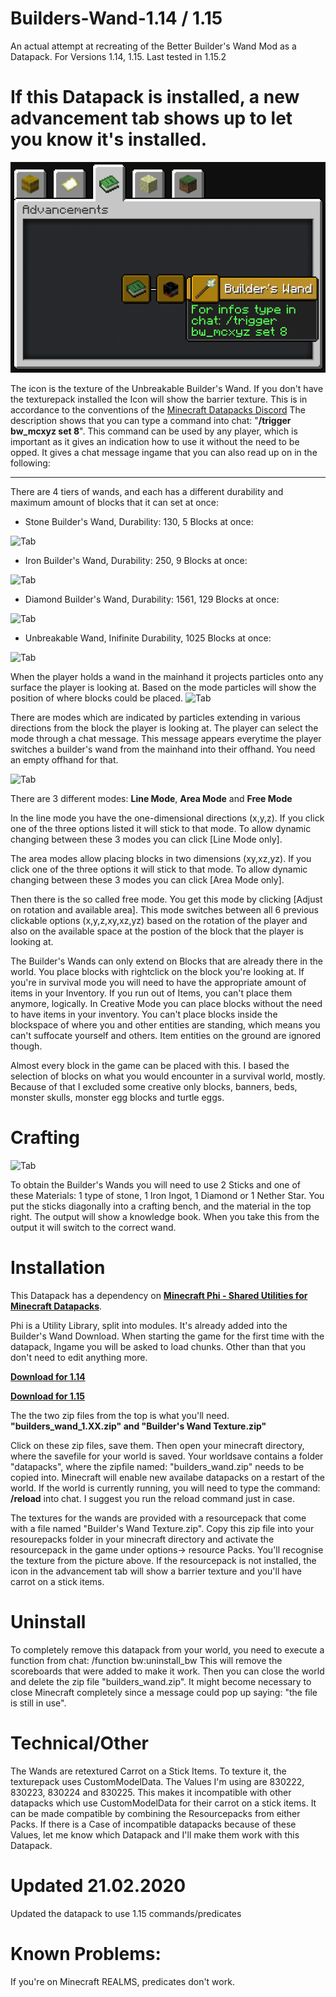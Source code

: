 # Builders-Wand-1.14 / 1.15
An actual attempt at recreating of the Better Builder's Wand Mod as a Datapack. For Versions 1.14, 1.15.
Last tested in 1.15.2



# If this Datapack is installed, a new advancement tab shows up to let you know it's installed. 

![Tab](https://github.com/Elemend/Builders-Wand/blob/master/Pictures/2020-03-28_22.00.49.png)
 
The icon is the texture of the Unbreakable Builder's Wand. If you don't have the texturepack installed the Icon will show the barrier texture. This is in accordance to the conventions of the [Minecraft Datapacks Discord](https://discord.gg/56ySADc)
The description shows that you can type a command into chat: "**/trigger bw_mcxyz set 8**". This command can be used by any player, which is important as it gives an indication how to use it without the need to be opped. It gives a chat message ingame that you can also read up on in the following:
_______________________________________________________________________________________________________________________________

There are 4 tiers of wands, and each has a different durability and maximum amount of blocks that it can set at once:

- Stone Builder's Wand, Durability: 130, 5 Blocks at once:

![Tab](https://github.com/Elemend/Builders-Wand-1.14/blob/master/Pictures/2019-05-23_17.49.15.png)
- Iron Builder's Wand, Durability: 250, 9 Blocks at once:

![Tab](https://github.com/Elemend/Builders-Wand-1.14/blob/master/Pictures/2019-05-23_17.49.00.png)
- Diamond Builder's Wand, Durability: 1561, 129 Blocks at once:

![Tab](https://github.com/Elemend/Builders-Wand-1.14/blob/master/Pictures/2019-05-23_17.48.30.png)
- Unbreakable Wand, Inifinite Durability, 1025 Blocks at once:

![Tab](https://github.com/Elemend/Builders-Wand-1.14/blob/master/Pictures/2019-05-23_17.47.57.png)

When the player holds a wand in the mainhand it projects particles onto any surface the player is looking at. Based on the mode particles will show the position of where blocks could be placed.
![Tab](https://github.com/Elemend/Builders-Wand-1.14/blob/master/Pictures/2019-05-23_17.51.04.png)

There are modes which are indicated by particles extending in various directions from the block the player is looking at.
The player can select the mode through a chat message. This message appears everytime the player switches a builder's wand from the mainhand into their offhand. You need an empty offhand for that. 

![Tab](https://github.com/Elemend/Builders-Wand-1.14/blob/master/Pictures/2019-08-07_01.17.14.png)

There are 3 different modes: **Line Mode**,  **Area Mode** and **Free Mode**

In the line mode you have the one-dimensional directions (x,y,z). If you click one of the three options listed it will stick to that mode. To allow dynamic changing between these 3 modes you can click [Line Mode only].

The area modes allow placing blocks in two dimensions (xy,xz,yz). If you click one of the three options it will stick to that mode. To allow dynamic changing between these 3 modes you can click [Area Mode only].

Then there is the so called free mode. You get this mode by clicking [Adjust on rotation and available area]. This mode switches between all 6 previous clickable options (x,y,z,xy,xz,yz) based on the rotation of the player and also on the available space at the postion of the block that the player is looking at. 


The Builder's Wands can only extend on Blocks that are already there in the world. You place blocks with rightclick on the block you're looking at. If you're in survival mode you will need to have the appropriate amount of items in your Inventory. If you run out of Items, you can't place them anymore, logically. In Creative Mode you can place blocks without the need to have items in your inventory. You can't place blocks inside the blockspace of where you and other entities are standing, which means you can't suffocate yourself and others. Item entities on the ground are ignored though.


Almost every block in the game can be placed with this. I based the selection of blocks on what you would encounter in a survival world, mostly. Because of that I excluded some creative only blocks, banners, beds, monster skulls, monster egg blocks and turtle eggs.


# Crafting

![Tab](https://github.com/Elemend/Builders-Wand-1.14/blob/master/Pictures/2019-08-07_02.09.24.png)

To obtain the Builder's Wands you will need to use 2 Sticks and one of these Materials: 1 type of stone, 1 Iron Ingot, 1 Diamond or 1 Nether Star. You put the sticks diagonally into a crafting bench, and the material in the top right. The output will show a knowledge book. When you take this from the output it will switch to the correct wand.



# Installation

This Datapack has a dependency on [**Minecraft Phi - Shared Utilities for Minecraft Datapacks**](https://github.com/MinecraftPhi/MinecraftPhi-modules).  

Phi is a Utility Library, split into modules. It's already added into the Builder's Wand Download. When starting the game for the first time with the datapack, Ingame you will be asked to load chunks. Other than that you don't need to edit anything more.

[**Download for 1.14**](https://github.com/Elemend/Builders-Wand/releases/tag/v1.1)

[**Download for 1.15**](https://github.com/Elemend/Builders-Wand/releases/tag/1.15)

The the two zip files from the top is what you'll need.
**"builders_wand_1.XX.zip" and "Builder's Wand Texture.zip"**

Click on these zip files, save them.
Then open your minecraft directory, where the savefile for your world is saved. Your worldsave contains a folder "datapacks", where the zipfile named: "builders_wand.zip" needs to be copied into. Minecraft will enable new availabe datapacks on a restart of the world. If the world is currently running, you will need to type the command: **/reload** into chat. I suggest you run the reload command just in case.

The textures for the wands are provided with a resourcepack that come with a file named "Builder's Wand Texture.zip". Copy this zip file into your resourepacks folder in your minecraft directory and activate the resourcepack in the game under options-> resource Packs. You'll recognise the texture from the picture above. If the resourcepack is not installed, the icon in the advancement tab will show a barrier texture and you'll have carrot on a stick items.

# Uninstall

To completely remove this datapack from your world, you need to execute a function from chat: /function bw:uninstall_bw
This will remove the scoreboards that were added to make it work. Then you can close the world and delete the zip file "builders_wand.zip". It might become necessary to close Minecraft completely since a message could pop up saying: "the file is still in use".

# Technical/Other

The Wands are retextured Carrot on a Stick Items. To texture it, the texturepack uses CustomModelData. The Values I'm using are 830222, 830223, 830224 and 830225. This makes it incompatible with other datapacks which use CustomModelData for their carrot on a stick items. It can be made compatible by combining the Resourcepacks from either Packs. If there is a Case of incompatible datapacks because of these Values, let me know which Datapack and I'll make them work with this Datapack.

# Updated 21.02.2020

Updated the datapack to use 1.15 commands/predicates

# Known Problems:

If you're on Minecraft REALMS, predicates don't work.
